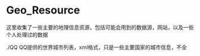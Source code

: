 # Geo_Resource

这里收集了一些主要的地理信息资源，包括可能会用到的数据源，网站，以及一些个人处理过的数据

./QQ QQ提供的世界城市列表，xml格式，只是一些主要国家的城市信息，不全

